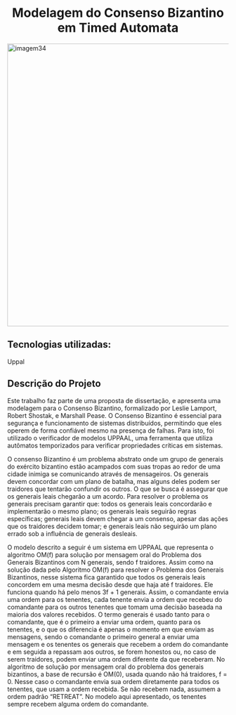 <h1 align="center"> Modelagem do Consenso Bizantino em Timed Automata </h1>


<img width="2488" height="644" alt="imagem34" src="https://github.com/user-attachments/assets/d3aef0e8-8c8b-4515-9dd3-c821539447e1" />


<h2> Tecnologias utilizadas: </h2> Uppal


<h2>Descrição do Projeto</h2>
Este trabalho faz parte de uma proposta de dissertação, e apresenta uma modelagem para o Consenso Bizantino, formalizado por
Leslie Lamport, Robert Shostak, e Marshall Pease. O Consenso Bizantino é  essencial para segurança e funcionamento de sistemas distribuídos,
permitindo que eles operem de forma confiável mesmo na presença de falhas. Para isto, foi utilizado o verificador de modelos UPPAAL, uma
ferramenta que utiliza autômatos temporizados para verificar propriedades críticas em sistemas.

O consenso Bizantino é um problema abstrato onde um grupo de generais do exército bizantino estão acampados com suas tropas ao redor de uma cidade inimiga se
comunicando através de mensageiros. Os generais devem concordar com um plano de batalha, mas alguns deles podem ser traidores que tentarão confundir os outros. O que se
busca é assegurar que os generais leais chegarão a um acordo. Para resolver o problema os generais precisam garantir que: todos os generais leais concordarão e implementarão
o mesmo plano; os generais leais seguirão regras específicas; generais leais devem chegar a um consenso, apesar das ações que os traidores decidem tomar; e generais leais não
seguirão um plano errado sob a influência de generais desleais.

O modelo descrito a seguir é um sistema em UPPAAL que representa o algoritmo OM(f) para solução por mensagem oral do Problema dos Generais Bizantinos com N generais, sendo f traidores.
Assim como na solução dada pelo Algoritmo OM(f) para resolver o Problema dos Generais Bizantinos, nesse sistema fica garantido que todos os generais leais concordem em uma mesma decisão
desde que haja até f traidores. Ele funciona quando há pelo menos 3f + 1 generais. Assim, o comandante envia uma ordem para os tenentes, cada tenente envia a ordem que recebeu do comandante
para os outros tenentes que tomam uma decisão baseada na maioria dos valores recebidos. O termo generais é usado tanto para o comandante, que é o primeiro a enviar uma ordem, quanto para os
tenentes, e o que os diferencia é apenas o momento em que enviam as mensagens, sendo o comandante o primeiro general a enviar uma mensagem e os tenentes os generais que recebem a ordem 
do comandante e em seguida a repassam aos outros, se forem honestos ou, no caso de serem traidores, podem enviar uma ordem diferente da que receberam. No algoritmo de solução por mensagem
oral do problema dos generais bizantinos, a base de recursão é OM(0), usada quando não há traidores, f = 0. Nesse caso o comandante envia sua ordem diretamente para todos os tenentes, que usam a ordem
recebida. Se não recebem nada, assumem a ordem padrão “RETREAT”.
No modelo aqui apresentado, os tenentes sempre recebem alguma ordem do comandante.
